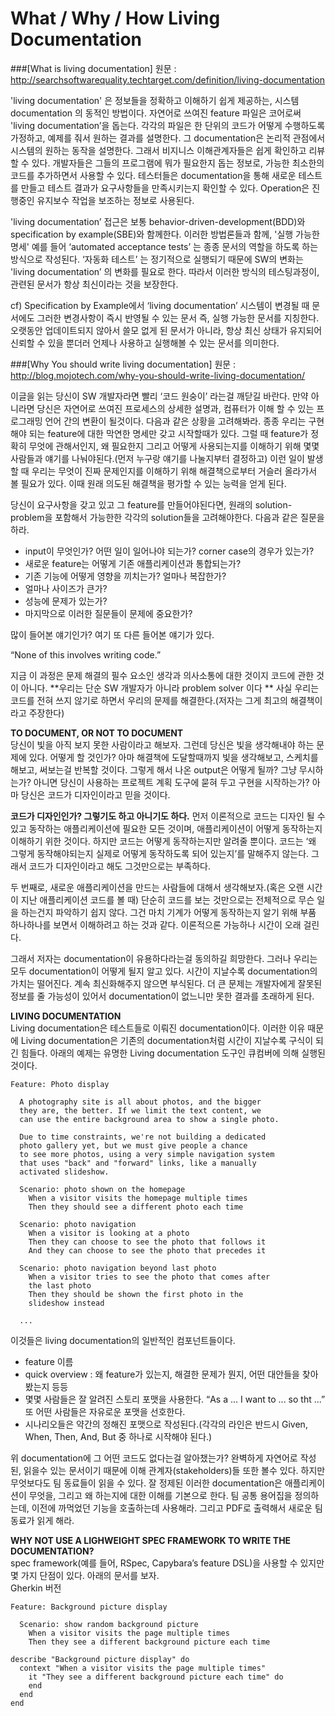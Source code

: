 # What / Why / How Living Documentation

###[What is living documentation]
원문 : http://searchsoftwarequality.techtarget.com/definition/living-documentation <br>

'living documentation' 은 정보들을 정확하고 이해하기 쉽게 제공하는, 시스템 documentation 의 동적인 방법이다. 자연어로 쓰여진 feature 파일은 코어로써 'living documentation’을 돕는다. 
각각의 파일은 한 단위의 코드가 어떻게 수행하도록 가정하고, 예제를 줘서 원하는 결과를 설명한다. 그 documentation은 논리적 관점에서 시스템의 원하는 동작을 설명한다. 그래서 비지니스 이해관계자들은 쉽게
확인하고 리뷰할 수 있다. 개발자들은 그들의 프로그램에 뭐가 필요한지 돕는 정보로, 가능한 최소한의 코드를 추가하면서 사용할 수 있다. 테스터들은 documentation을 통해 새로운 테스트를 만들고 테스트 결과가 요구사항들을 만족시키는지 확인할 수 있다. Operation은 진행중인 유지보수 작업을 보조하는 정보로 사용된다. 

'living documentation’ 접근은 보통 behavior-driven-development(BDD)와 specification by example(SBE)와 함께한다. 이러한 방법론들과 함께, '실행 가능한 명세' 예를 들어 ‘automated acceptance tests’ 는 종종 문서의 역할을 하도록 하는 방식으로 작성된다. ‘자동화 테스트’ 는 정기적으로 실행되기 때문에 SW의 변화는 'living documentation’ 의 변화를 필요로 한다. 따라서 이러한 방식의 테스팅과정이, 관련된 문서가 항상 최신이라는 것을 보장한다. 

cf) Specification by Example에서 ‘living documentation’
시스템이 변경될 때 문서에도 그러한 변경사항이 즉시 반영될 수 있는 문서 즉, 실행 가능한 문서를 지칭한다. 오랫동안 업데이트되지 않아서 쓸모 없게 된 문서가 아니라, 항상 최신 상태가 유지되어 신뢰할 수 있을 뿐더러 언제나 사용하고 실행해볼 수 있는 문서를 의미한다. 

###[Why You should write living documentation]
원문 : http://blog.mojotech.com/why-you-should-write-living-documentation/ <br>

이글을 읽는 당신이 SW 개발자라면 빨리 ‘코드 원숭이’ 라는걸 깨닫길 바란다. 만약 아니라면 당신은 자연어로 쓰여진 프로세스의 상세한 설명과, 컴퓨터가 이해 할 수 있는 프로그래밍 언어 간의 변환이 될것이다.
다음과 같은 상황을 고려해봐라. 종종 우리는 구현해야 되는 feature에 대한 막연한 명세만 갖고 시작할때가 있다. 그럴 때 feature가 정확히 무엇에 관해서인지, 왜 필요한지 그리고 어떻게 사용되는지를 이해하기 위해 몇몇 사람들과 얘기를 나눠야된다.(먼저 누구랑 얘기를 나눌지부터 결정하고) 이런 일이 발생할 때 우리는 무엇이 진짜 문제인지를 이해하기 위해 해결책으로부터 거슬러 올라가서 볼 필요가 있다. 이때 원래 의도된 해결책을 평가할 수 있는 능력을 얻게 된다. 

당신이 요구사항을 갖고 있고 그 feature를 만들어야된다면, 원래의 solution-problem을 포함해서 가능한한 각각의 solution들을 고려해야한다. 다음과 같은 질문을 하라.
- input이 무엇인가? 어떤 일이 일어나야 되는가? corner case의 경우가 있는가?
- 새로운 feature는 어떻게 기존 애플리케이션과 통합되는가?
- 기존 기능에 어떻게 영향을 끼치는가? 얼마나 복잡한가? 
- 얼마나 사이즈가 큰가?
- 성능에 문제가 있는가?
- 마지막으로 이러한 질문들이 문제에 중요한가?

많이 들어본 얘기인가? 여기 또 다른 들어본 얘기가 있다. 

“None of this involves writing code.”

지금 이 과정은 문제 해결의 필수 요소인 생각과 의사소통에 대한 것이지 코드에 관한 것이 아니다. **우리는 단순 SW 개발자가 아니라 problem solver 이다 ** 사실 우리는 코드를 전혀 쓰지 않기로 하면서 우리의 문제를 해결한다.(저자는 그게 최고의 해결책이라고 주장한다) 

**TO DOCUMENT, OR NOT TO DOCUMENT** <br>
당신이 빛을 아직 보지 못한 사람이라고 해보자. 그런데 당신은 빛을 생각해내야 하는 문제에 있다. 어떻게 할 것인가? 아마 해결책에 도달할때까지 빛을 생각해보고, 스케치를 해보고, 써보는걸 반복할 것이다. 그렇게 해서 나온 output은 어떻게 될까? 그냥 무시하는가? 아니면 당신이 사용하는 프로젝트 계획 도구에 묻혀 두고 구현을 시작하는가? 아마 당신은 코드가 디자인이라고 믿을 것이다.

**코드가 디자인인가? 그렇기도 하고 아니기도 하다.** 먼저 이론적으로 코드는 디자인 될 수 있고 동작하는 애플리케이션에 필요한 모든 것이며, 애플리케이션이 어떻게 동작하는지 이해하기 위한 것이다. 하지만 코드는 어떻게 동작하는지만 알려줄 뿐이다. 코드는 ‘왜 그렇게 동작해야되는지 실제로 어떻게 동작하도록 되어 있는지’를 말해주지 않는다. 그래서 코드가 디자인이라고 해도 그것만으로는 부족하다. 

두 번째로, 새로운 애플리케이션을 만드는 사람들에 대해서 생각해보자.(혹은 오랜 시간이 지난 애플리케이션 코드를 볼 때) 단순히 코드를 보는 것만으로는 전체적으로 무슨 일을 하는건지 파악하기 쉽지 않다. 그건 마치 기계가 어떻게 동작하는지 알기 위해 부품 하나하나를 보면서 이해하려고 하는 것과 같다. 이론적으론 가능하나 시간이 오래 걸린다. 

그래서 저자는 documentation이 유용하다라는걸 동의하길 희망한다. 그러나 우리는 모두 documentation이 어떻게 될지 알고 있다. 시간이 지날수록 documentation의 가치는 떨어진다. 계속 최신화해주지 않으면 부식된다. 더 큰 문제는 개발자에게 잘못된 정보를 줄 가능성이 있어서 documentation이 없느니만 못한 결과를 초래하게 된다. 

**LIVING DOCUMENTATION**<br>
Living documentation은 테스트들로 이뤄진 documentation이다. 이러한 이유 때문에 Living documentation은 기존의 documentation처럼 시간이 지날수록 구식이 되긴 힘들다. 아래의 예제는 유명한 Living documentation 도구인 큐컴버에 의해 실행된 것이다. 
```
Feature: Photo display

  A photography site is all about photos, and the bigger 
  they are, the better. If we limit the text content, we 
  can use the entire background area to show a single photo.

  Due to time constraints, we're not building a dedicated 
  photo gallery yet, but we must give people a chance 
  to see more photos, using a very simple navigation system 
  that uses "back" and "forward" links, like a manually 
  activated slideshow.

  Scenario: photo shown on the homepage
    When a visitor visits the homepage multiple times
    Then they should see a different photo each time

  Scenario: photo navigation
    When a visitor is looking at a photo
    Then they can choose to see the photo that follows it
    And they can choose to see the photo that precedes it

  Scenario: photo navigation beyond last photo
    When a visitor tries to see the photo that comes after 
    the last photo
    Then they should be shown the first photo in the 
    slideshow instead

  ...
```
이것들은 living documentation의 일반적인 컴포넌트들이다. 
- feature 이름 
- quick overview : 왜 feature가 있는지, 해결한 문제가 뭔지, 어떤 대안들을 찾아봤는지 등등 
- 몇몇 사람들은 잘 알려진 스토리 포맷을 사용한다. “As a ... I want to ... so tht ...” 또 어떤 사람들은 자유로운 포맷을 선호한다. 
- 시나리오들은 약간의 정해진 포맷으로 작성된다.(각각의 라인은 반드시 Given, When, Then, And, But 중 하나로 시작해야 된다.)

위 documentation에 그 어떤 코드도 없다는걸 알아챘는가? 완벽하게 자연어로 작성된, 읽을수 있는 문서이기 때문에 이해 관계자(stakeholders)들 또한 볼수 있다. 하지만 무엇보다도 팀 동료들이 읽을 수 있다.
잘 정제된 이러한 documentation은 애플리케이션이 무엇을, 그리고 왜 하는지에 대한 이해를 기본으로 한다. 팀 공통 용어집을 정의하는데, 이전에 까먹었던 기능을 호출하는데 사용해라. 그리고 PDF로 출력해서 새로운 팀 동료가 읽게 해라.

**WHY NOT USE A LIGHWEIGHT SPEC FRAMEWORK TO WRITE THE DOCUMENTATION?**<br>
spec framework(예를 들어, RSpec, Capybara’s feature DSL)을 사용할 수 있지만 몇 가지 단점이 있다. 아래의 문서를 보자. <br>
Gherkin 버전
```
Feature: Background picture display

  Scenario: show random background picture
    When a visitor visits the page multiple times
    Then they see a different background picture each time
```
```
describe "Background picture display" do
  context "When a visitor visits the page multiple times"
    it "They see a different background picture each time" do
    end
  end
end
```
